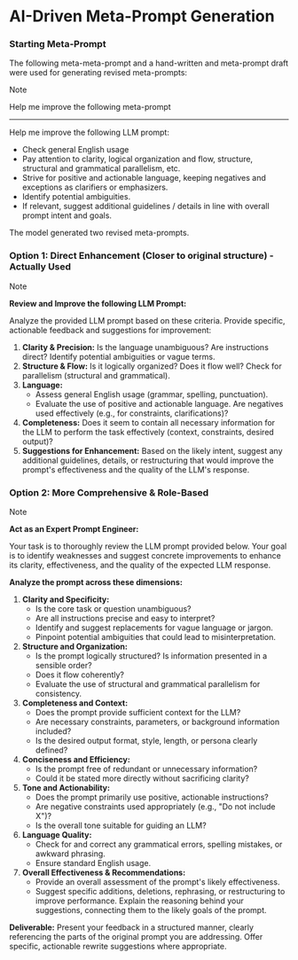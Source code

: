 # AI-Driven Meta-Prompt Generation

### Starting Meta-Prompt

The following meta-meta-prompt and a hand-written and meta-prompt draft were used for generating revised meta-prompts:

>[!Note]
>
>Help me improve the following meta-prompt
>
>---
>
>Help me improve the following LLM prompt:
>- Check general English usage
>- Pay attention to clarity, logical organization and flow, structure, structural and grammatical parallelism, etc.
>- Strive for positive and actionable language, keeping negatives and exceptions as clarifiers or emphasizers.
>- Identify potential ambiguities.
>- If relevant, suggest additional guidelines / details in line with overall prompt intent and goals.

The model generated two revised meta-prompts.

### Option 1: Direct Enhancement (Closer to original structure) - Actually Used

>[!Note]
>
> **Review and Improve the following LLM Prompt:**  
>
>Analyze the provided LLM prompt based on these criteria. Provide specific, actionable feedback and suggestions for improvement:  
>1. **Clarity & Precision:** Is the language unambiguous? Are instructions direct? Identify potential ambiguities or vague terms.  
>2. **Structure & Flow:** Is it logically organized? Does it flow well? Check for parallelism (structural and grammatical).  
>3. **Language:**  
>    * Assess general English usage (grammar, spelling, punctuation).  
>    * Evaluate the use of positive and actionable language. Are negatives used effectively (e.g., for constraints, clarifications)?  
>1. **Completeness:** Does it seem to contain all necessary information for the LLM to perform the task effectively (context, constraints, desired output)?  
>2. **Suggestions for Enhancement:** Based on the likely intent, suggest any additional guidelines, details, or restructuring that would improve the prompt's effectiveness and the quality of the LLM's response.

### Option 2: More Comprehensive & Role-Based

>[!Note]
>
>**Act as an Expert Prompt Engineer:**
>
>Your task is to thoroughly review the LLM prompt provided below. Your goal is to identify weaknesses and suggest concrete improvements to enhance its clarity, effectiveness, and the quality of the expected LLM response.
>
>**Analyze the prompt across these dimensions:**
>1. **Clarity and Specificity:**
>    * Is the core task or question unambiguous?
>    * Are all instructions precise and easy to interpret?
>    * Identify and suggest replacements for vague language or jargon.
>    * Pinpoint potential ambiguities that could lead to misinterpretation.
>2. **Structure and Organization:**
>    * Is the prompt logically structured? Is information presented in a sensible order?
>    * Does it flow coherently?
>    * Evaluate the use of structural and grammatical parallelism for consistency.
>3. **Completeness and Context:**
>    * Does the prompt provide sufficient context for the LLM?
>    * Are necessary constraints, parameters, or background information included?
>    * Is the desired output format, style, length, or persona clearly defined?
>4. **Conciseness and Efficiency:**
>    * Is the prompt free of redundant or unnecessary information?
>    * Could it be stated more directly without sacrificing clarity?
>5. **Tone and Actionability:**
>    * Does the prompt primarily use positive, actionable instructions?
>    * Are negative constraints used appropriately (e.g., "Do not include X")?
>    * Is the overall tone suitable for guiding an LLM?
>6. **Language Quality:**
>    * Check for and correct any grammatical errors, spelling mistakes, or awkward phrasing.
>    * Ensure standard English usage.
>7. **Overall Effectiveness & Recommendations:**
>    * Provide an overall assessment of the prompt's likely effectiveness.
>    * Suggest specific additions, deletions, rephrasing, or restructuring to improve performance. Explain the reasoning behind your suggestions, connecting them to the likely goals of the prompt.
>
>**Deliverable:**
>Present your feedback in a structured manner, clearly referencing the parts of the original prompt you are addressing. Offer specific, actionable rewrite suggestions where appropriate.

